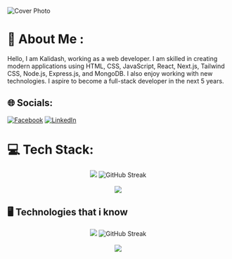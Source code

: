 

![Cover Photo](https://github.com/kalidashodekare14/kalidashodekare14/assets/160324986/8497a8b1-27a2-4fc6-944b-49c854f3f9e8)

# 💫 About Me :
Hello, I am Kalidash, working as a web developer. I am skilled in creating modern applications using HTML, CSS, JavaScript, React, Next.js, Tailwind CSS, Node.js, Express.js, and MongoDB. I also enjoy working with new technologies. I aspire to become a full-stack developer in the next 5 years.



## 🌐 Socials:
[![Facebook](https://img.shields.io/badge/Facebook-%231877F2.svg?logo=Facebook&logoColor=white)](https://facebook.com/https://www.facebook.com/developerKalidash) [![LinkedIn](https://img.shields.io/badge/LinkedIn-%230077B5.svg?logo=linkedin&logoColor=white)](https://linkedin.com/in/https://www.linkedin.com/in/developer-kalidash) 

# 💻 Tech Stack:
<div align="center">
 <div>
    <img src="https://github-readme-stats.vercel.app/api?username=kalidashodekare14&layout=compact&card_width=600"&theme=default&hide_border=false&include_all_commits=false&count_private=false" />
  <img src="https://streak-stats.demolab.com?user=kalidashodekare14&layout=compact&card_width=600"" alt="GitHub Streak" />
 </div>
  <br>
  <img src="https://github-readme-stats.vercel.app/api/top-langs/?username=kalidashodekare14&layout=compact&card_width=600" />
</div>

## 🖥️ Technologies that i know
<div align="center">
 <div>
    <img src="https://github-readme-stats.vercel.app/api?username=kalidashodekare14&layout=compact&card_width=600"&theme=default&hide_border=false&include_all_commits=false&count_private=false" />
  <img src="https://streak-stats.demolab.com?user=kalidashodekare14&layout=compact&card_width=600"" alt="GitHub Streak" />
 </div>
  <br>
  <img src="https://github-readme-stats.vercel.app/api/top-langs/?username=kalidashodekare14&layout=compact&card_width=600" />
</div>
